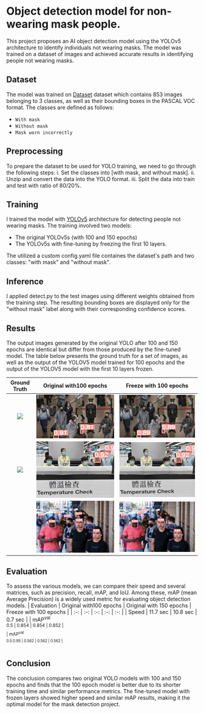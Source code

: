 # Object detection model for non-wearing mask people.     
This project proposes an AI object detection model using the YOLOv5 architecture to identify individuals not wearing masks. The model was trained on a dataset of images and achieved accurate results in identifying people not wearing masks.


## Dataset
The model was trained on [Dataset](https://www.kaggle.com/andrewmvd/face-mask-detection) dataset which contains 853 images belonging to 3 classes, as well as their bounding boxes in the PASCAL VOC format. The classes are defined as follows:
* `With mask`
* `Without mask`
* `Mask worn incorrectly`

## Preprocessing
To prepare the dataset to be used for YOLO training, we need to go through the following steps:
i. Set the classes into [with mask, and without mask].
ii. Unzip and convert the data into the YOLO format.
iii. Split the data into train and test with ratio of 80/20%. 


## Training
I trained the model with [YOLOv5](https://github.com/ultralytics/yolov5) architecture for detecting people not wearing masks. The training involved two models:
* The original YOLOv5s (with 100 and 150 epochs) 
* The YOLOv5s with fine-tuning by freezing the first 10 layers. 

The utilized a custom config.yaml file containes the dataset's path and two classes: "with mask" and "without mask".

## Inference
 I applied detect.py to the test images using different weights obtained from the training step. The resulting bounding boxes are displayed only for the "without mask" label along with their corresponding confidence scores.

 ## Results
 The output images generated by the original YOLO after 100 and 150 epochs are identical but differ from those produced by the fine-tuned model. 
The table below presents the ground truth for a set of images, as well as the output of the YOLOV5 model trained for 100 epochs and the output of the YOLOV5 model with the first 10 layers frozen.

| Ground Truth | Original with100 epochs | Freeze with 100 epochs | 
| :-: | :-: |:-: |
| ![](fig/output_49.png) | ![](fig/inference/original/maksssksksss49.png) | ![](fig/inference/freez/maksssksksss49.png) | 
| ![](fig/output_119.png) | ![](fig/inference/original/maksssksksss119.png) | ![](fig/inference/freez/maksssksksss119.png)| 
| ![]() | ![](fig/test_output.png) | ![](fig/test_output_freez_100.png)| 


## Evaluation
To assess the various models, we can compare their speed and several matrices, such as precision, recall, mAP, and IoU. Among these, mAP (mean Average Precision) is a widely used metric for evaluating object detection models. 
| Evaluation | Original with100 epochs | Original with 150 epochs | Freeze with 100 epochs | 
| :-: | :-: | :-: | :-: | :-: | 
| Speed | 11.7 sec | 10.8 sec | 0.7 sec | 
| mAP<sup>val<br>0.5  | 0.854 | 0.854 | 0.852 |  
| mAP<sup>val<br>0.5:0.95 | 0.562 | 0.562 | 0.562 | 

## Conclusion
The conclusion compares two original YOLO models with 100 and 150 epochs and finds that the 100 epoch model is better due to its shorter training time and similar performance metrics. The fine-tuned model with frozen layers showed higher speed and similar mAP results, making it the optimal model for the mask detection project.
